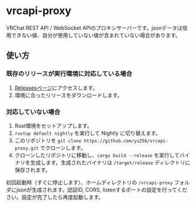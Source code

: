 # vrcapi-proxy

VRChat REST API / WebSocket APIのプロキシサーバーです。jsonデータは信用できない値、自分が使用していない値が含まれていない場合があります。

## 使い方

### 既存のリリースが実行環境に対応している場合

1. [Releasesページ](https://github.com/yu256/vrcapi-proxy/releases)にアクセスします。
2. 環境に合ったリリースをダウンロードします。

### 対応していない場合

1. Rust環境をセットアップします。
2. `rustup default nightly` を実行して Nightly に切り替えます。
3. このリポジトリを `git clone https://github.com/yu256/vrcapi-proxy.git` でクローンします。
4. クローンしたリポジトリに移動し、`cargo build --release` を実行してバイナリを生成します。生成されたバイナリは `/target/release` ディレクトリに保存されます。

初回起動時（すぐに停止します）、ホームディレクトリの `/vrcapi-proxy` フォルダにjsonが生成されます。認証ID, CORS, listenするポートの設定を行ってください。設定が完了したら再度起動します。
